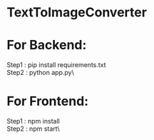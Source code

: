 # TextToImageConverter
# For Backend:
  Step1 : pip install requirements.txt\
  Step2 : python app.py\
# For Frontend:
  Step1 : npm install\
  Step2 : npm start\

